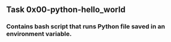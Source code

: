 ## Task 0x00-python-hello_world<br>
### Contains bash script that runs Python file saved in an environment variable.
